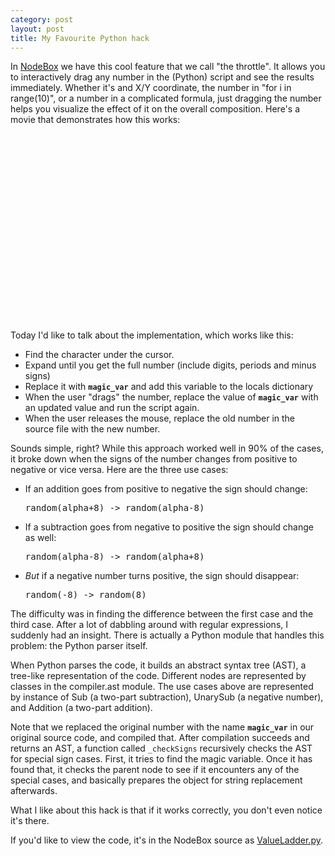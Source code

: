 ```yaml
---
category: post
layout: post
title: My Favourite Python hack
---
```

In [NodeBox](http://nodebox.net/) we have this cool feature that we call "the throttle". It allows you to interactively drag any number in the (Python) script and see the results immediately. Whether it's and X/Y coordinate, the number in "for i in range(10)", or a number in a complicated formula, just dragging the number helps you visualize the effect of it on the overall composition. Here's a movie that demonstrates how this works:

<object width="400" height="300"><param name="allowfullscreen" value="true" /><param name="allowscriptaccess" value="always" /><param name="movie" value="http://vimeo.com/moogaloop.swf?clip_id=3907211&amp;server=vimeo.com&amp;show_title=1&amp;show_byline=1&amp;show_portrait=0&amp;color=&amp;fullscreen=1" /><embed src="http://vimeo.com/moogaloop.swf?clip_id=3907211&amp;server=vimeo.com&amp;show_title=1&amp;show_byline=1&amp;show_portrait=0&amp;color=&amp;fullscreen=1" type="application/x-shockwave-flash" allowfullscreen="true" allowscriptaccess="always" width="400" height="300"></embed></object>

Today I'd like to talk about the implementation, which works like this:

* Find the character under the cursor.
* Expand until you get the full number (include digits, periods and minus signs)
* Replace it with <code>__magic_var__</code> and add this variable to the locals dictionary
* When the user "drags" the number, replace the value of <code>__magic_var__</code> with an updated value and run the script again.
* When the user releases the mouse, replace the old number in the source file with the new number.

Sounds simple, right? While this approach worked well in 90% of the cases, it broke down when the signs of the number changes from positive to negative or vice versa. Here are the three use cases:

* If an addition goes from positive to negative the sign should change:
  <pre>random(alpha+8) -> random(alpha-8)</pre>
* If a subtraction goes from negative to positive the sign should change as well:
  <pre>random(alpha-8) -> random(alpha+8)</pre>
* *But* if a negative number turns positive, the sign should disappear:
  <pre>random(-8) -> random(8)</pre>


The difficulty was in finding the difference between the first case and the third case. After a lot of dabbling around with regular expressions, I suddenly had an insight. There is actually a Python module that handles this problem: the Python parser itself.

When Python parses the code, it builds an abstract syntax tree (AST), a tree-like representation of the code. Different nodes are represented by classes in the compiler.ast module. The use cases above are represented by instance of Sub (a two-part subtraction), UnarySub (a negative number), and Addition (a two-part addition).

Note that we replaced the original number with the name <code>__magic_var__</code> in our original source code, and compiled that. After compilation succeeds and returns an AST, a function called <code>_checkSigns</code> recursively checks the AST for special sign cases. First, it tries to find the magic variable. Once it has found that, it checks the parent node to see if it encounters any of the special cases, and basically prepares the object for string replacement afterwards.

What I like about this hack is that if it works correctly, you don't even notice it's there.

If you'd like to view the code, it's in the NodeBox source as [ValueLadder.py](https://github.com/nodebox/nodebox-pyobjc/blob/master/nodebox/gui/mac/ValueLadder.py).